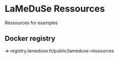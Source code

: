 # LaMeDuSe Ressources

Ressources for examples

## Docker registry

=> registry.lameduse.fr/public/lameduse-ressources
